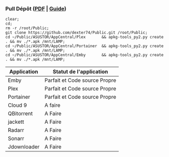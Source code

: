 ### Pull Dépôt ([PDF](https://downloadgb.asustor.com/developer/App_Central_Developer_Guide_4.1.0_20220622.pdf) | [Guide](https://amigotechnotes.wordpress.com/2014/05/06/how-to-create-an-apk-for-asustor-adm-to-distribute-your-lamp/))

```
clear;
cd;
rm -r /root/Public;
git clone https://github.com/dexter74/Public.git /root/Public;
cd ~/Public/ASUSTOR/AppCentral/Plex       && apkg-tools_py2.py create . && mv ./*.apk /mnt/LAMP;
cd ~/Public/ASUSTOR/AppCentral/Portainer  && apkg-tools_py2.py create . && mv ./*.apk /mnt/LAMP;
cd ~/Public/ASUSTOR/AppCentral/Emby       && apkg-tools_py2.py create . && mv ./*.apk /mnt/LAMP;
```

| Application | Statut de l'application       |
|-------------|------------------------------ |
| Emby 	      | Parfait et Code source Propre |
| Plex        | Parfait et Code source Propre | 
| Portainer   | Parfait et Code source Propre |
| Cloud 9     | A faire                       |
| QBitorrent  | A Faire                       |
| jackett     | A Faire                       |
| Radarr      | A Faire                       |
| Sonarr      | A Faire                       |
| Jdownloader | A Faire                       |
